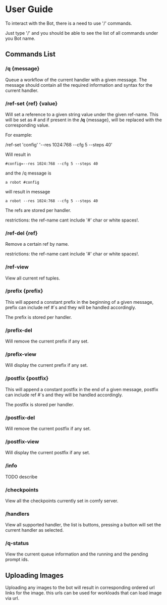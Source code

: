 # User Guide

To interact with the Bot, there is a need to use '/' commands.

Just type '/' and you should be able to see the list of all commands under you Bot name.

## Commands List

### /q {message}

Queue a workflow of the current handler with a given message. The message should contain all the required information and syntax for the current handler.

### /ref-set {ref} {value}

Will set a reference to a given string value under the given ref-name. This will be set as #<ref-name> and if present in the **/q** {message}, will be replaced with the corresponding value.

For example:

/ref-set 'config' '--res 1024:768 --cfg 5 --steps 40'

Will result in

```shell
#config=--res 1024:768 --cfg 5 --steps 40
```

and the /q message is

```shell
a robot #config
```

will result in message

```shell
a robot --res 1024:768 --cfg 5 --steps 40
```

The refs are stored per handler.

restrictions: the ref-name cant include '#' char or white spaces!.

### /ref-del {ref}

Remove a certain ref by name. 

restrictions: the ref-name cant include '#' char or white spaces!.

### /ref-view 

View all current ref tuples.

### /prefix {prefix}

This will append a constant prefix in the beginning of a given message, prefix can include ref #`s and they will be handled accordingly. 

The prefix is stored per handler.

### /prefix-del

Will remove the current prefix if any set.

### /prefix-view 

Will display the current prefix if any set.

### /postfix {postfix}

This will append a constant postfix in the end of a given message, postfix can include ref #`s and they will be handled accordingly. 

The postfix is stored per handler.

### /postfix-del

Will remove the current postfix if any set.

### /postfix-view 

Will display the current postfix if any set.

### /info

TODO describe

### /checkpoints

View all the checkpoints currently set in comfy server.

### /handlers

View all supported handler, the list is buttons, pressing a button will set the current handler as selected.

### /q-status

View the current queue information and the running and the pending prompt ids.

## Uploading Images

Uploading any images to the bot will result in corresponding ordered url links for the image. this urls can be used for workloads that can load image via url.